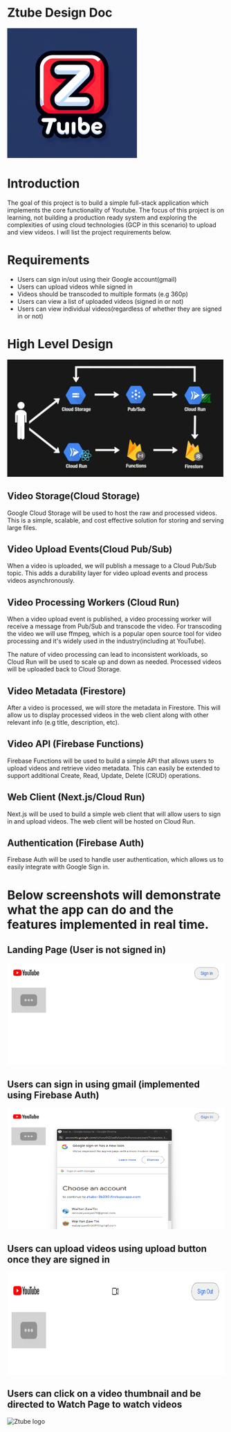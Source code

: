 # Ztube Design Doc
<img src="images/Ztube.png" alt="Ztube logo" width="300" height="300">

# Introduction

The goal of this project is to build a simple full-stack application which implements the core functionality of Youtube. The focus of this project is on learning, not building a production ready system and exploring the complexities of using cloud technologies (GCP in this scenario) to upload and view videos. I will list the project requirements below.

# Requirements

- Users can sign in/out using their Google account(gmail)
- Users can upload videos while signed in
- Videos should be transcoded to multiple formats (e.g 360p)
- Users can view a list of uploaded videos (signed in or not)
- Users can view individual videos(regardless of whether they are signed in or not)

# High Level Design
<img src="images/ztube-clone-diagram.png" alt="Ztube logo" width="500" height="271">

## Video Storage(Cloud Storage)

Google Cloud Storage will be used to host the raw and processed videos. This is a simple, scalable, and cost effective solution for storing and serving large files.

## Video Upload Events(Cloud Pub/Sub)

When a video is uploaded, we will publish a message to a Cloud Pub/Sub topic. This adds a durability layer for video upload events and process videos asynchronously.

## Video Processing Workers (Cloud Run)

When a video upload event is published, a video processing worker will receive a message from Pub/Sub and transcode the video. For transcoding the video we will use ffmpeg, which is a popular open source tool for video processing and it's widely used in the industry(including at YouTube).

The nature of video processing can lead to inconsistent workloads, so Cloud Run will be used to scale up and down as needed. Processed videos will be uploaded back to Cloud Storage.

## Video Metadata (Firestore)

After a video is processed, we will store the metadata in Firestore. This will allow us to display processed videos in the web client along with other relevant info (e.g title, description, etc).

## Video API (Firebase Functions)

Firebase Functions will be used to build a simple API that allows users to upload videos and retrieve video metadata. This can easily be extended to support additional Create, Read, Update, Delete (CRUD) operations.

## Web Client (Next.js/Cloud Run)

Next.js will be used to build a simple web client that will allow users to sign in and upload videos. The web client will be hosted on Cloud Run.

## Authentication (Firebase Auth)

Firebase Auth will be used to handle user authentication, which allows us to easily integrate with Google Sign in.

# Below screenshots will demonstrate what the app can do and the features implemented in real time.
## Landing Page (User is not signed in)
<img src="images/ztube1.png" alt="Ztube logo" width="550" height="236">

## Users can sign in using gmail (implemented using Firebase Auth)
<img src="images/ztube-signin.png" alt="Ztube logo" width="550" height="280">

## Users can upload videos using upload button once they are signed in
<img src="images/ztube-upload.png" alt="Ztube logo" width="550" height="236">

## Users can click on a video thumbnail and be directed to Watch Page to watch videos
<img src="images/ztube-watch.png" alt="Ztube logo" width="550" height="236">

